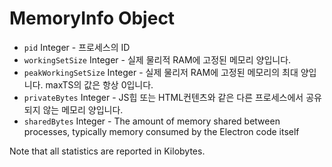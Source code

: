 # MemoryInfo Object

* `pid` Integer - 프로세스의 ID
* `workingSetSize` Integer - 실제 물리적 RAM에 고정된 메모리 양입니다.
* `peakWorkingSetSize` Integer - 실제 물리저 RAM에 고정된 메모리의 최대 양입니다. maxTS의 값은 항상 0입니다.
* `privateBytes` Integer - JS힙 또는 HTML컨텐츠와 같은 다른 프로세스에서 공유되지 않는 메모리 양입니다.
* `sharedBytes` Integer - The amount of memory shared between processes, typically memory consumed by the Electron code itself

Note that all statistics are reported in Kilobytes.